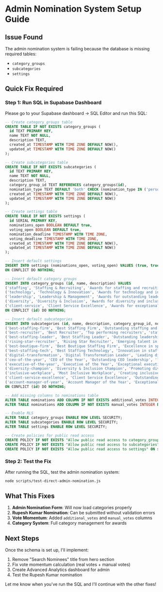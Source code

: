 # Admin Nomination System Setup Guide

## Issue Found
The admin nomination system is failing because the database is missing required tables:
- `category_groups` 
- `subcategories`
- `settings`

## Quick Fix Required

### Step 1: Run SQL in Supabase Dashboard

Please go to your Supabase dashboard → SQL Editor and run this SQL:

```sql
-- Create category_groups table
CREATE TABLE IF NOT EXISTS category_groups (
  id TEXT PRIMARY KEY,
  name TEXT NOT NULL,
  description TEXT,
  created_at TIMESTAMP WITH TIME ZONE DEFAULT NOW(),
  updated_at TIMESTAMP WITH TIME ZONE DEFAULT NOW()
);

-- Create subcategories table
CREATE TABLE IF NOT EXISTS subcategories (
  id TEXT PRIMARY KEY,
  name TEXT NOT NULL,
  description TEXT,
  category_group_id TEXT REFERENCES category_groups(id),
  nomination_type TEXT DEFAULT 'both' CHECK (nomination_type IN ('person', 'company', 'both')),
  created_at TIMESTAMP WITH TIME ZONE DEFAULT NOW(),
  updated_at TIMESTAMP WITH TIME ZONE DEFAULT NOW()
);

-- Create settings table
CREATE TABLE IF NOT EXISTS settings (
  id SERIAL PRIMARY KEY,
  nominations_open BOOLEAN DEFAULT true,
  voting_open BOOLEAN DEFAULT true,
  nomination_deadline TIMESTAMP WITH TIME ZONE,
  voting_deadline TIMESTAMP WITH TIME ZONE,
  created_at TIMESTAMP WITH TIME ZONE DEFAULT NOW(),
  updated_at TIMESTAMP WITH TIME ZONE DEFAULT NOW()
);

-- Insert default settings
INSERT INTO settings (nominations_open, voting_open) VALUES (true, true)
ON CONFLICT DO NOTHING;

-- Insert default category groups
INSERT INTO category_groups (id, name, description) VALUES 
('staffing', 'Staffing & Recruiting', 'Awards for staffing and recruiting professionals'),
('technology', 'Technology & Innovation', 'Awards for technology and innovation in staffing'),
('leadership', 'Leadership & Management', 'Awards for outstanding leadership'),
('diversity', 'Diversity & Inclusion', 'Awards for diversity and inclusion initiatives'),
('client-service', 'Client Service Excellence', 'Awards for exceptional client service')
ON CONFLICT (id) DO NOTHING;

-- Insert default subcategories
INSERT INTO subcategories (id, name, description, category_group_id, nomination_type) VALUES 
('best-staffing-firm', 'Best Staffing Firm', 'Outstanding staffing and recruiting companies', 'staffing', 'company'),
('best-recruiter', 'Best Recruiter', 'Top performing recruiters', 'staffing', 'person'),
('best-staffing-leader', 'Best Staffing Leader', 'Outstanding leadership in staffing', 'staffing', 'person'),
('rising-star-recruiter', 'Rising Star Recruiter', 'Emerging talent in recruiting', 'staffing', 'person'),
('best-boutique-firm', 'Best Boutique Staffing Firm', 'Excellence in specialized staffing', 'staffing', 'company'),
('best-staffing-tech', 'Best Staffing Technology', 'Innovation in staffing technology', 'technology', 'company'),
('digital-transformation', 'Digital Transformation Leader', 'Leading digital change in staffing', 'technology', 'person'),
('ceo-of-the-year', 'CEO of the Year', 'Outstanding CEO leadership', 'leadership', 'person'),
('executive-of-the-year', 'Executive of the Year', 'Exceptional executive performance', 'leadership', 'person'),
('diversity-champion', 'Diversity & Inclusion Champion', 'Promoting diversity in staffing', 'diversity', 'person'),
('inclusive-workplace', 'Most Inclusive Workplace', 'Creating inclusive work environments', 'diversity', 'company'),
('client-service-excellence', 'Client Service Excellence', 'Outstanding client relationships', 'client-service', 'company'),
('account-manager-of-year', 'Account Manager of the Year', 'Exceptional account management', 'client-service', 'person')
ON CONFLICT (id) DO NOTHING;

-- Add missing columns to nominations table
ALTER TABLE nominations ADD COLUMN IF NOT EXISTS additional_votes INTEGER DEFAULT 0;
ALTER TABLE nominations ADD COLUMN IF NOT EXISTS manual_votes INTEGER DEFAULT 0;

-- Enable RLS
ALTER TABLE category_groups ENABLE ROW LEVEL SECURITY;
ALTER TABLE subcategories ENABLE ROW LEVEL SECURITY;
ALTER TABLE settings ENABLE ROW LEVEL SECURITY;

-- Create policies for public read access
CREATE POLICY IF NOT EXISTS "Allow public read access to category_groups" ON category_groups FOR SELECT USING (true);
CREATE POLICY IF NOT EXISTS "Allow public read access to subcategories" ON subcategories FOR SELECT USING (true);
CREATE POLICY IF NOT EXISTS "Allow public read access to settings" ON settings FOR SELECT USING (true);
```

### Step 2: Test the Fix

After running the SQL, test the admin nomination system:

```bash
node scripts/test-direct-admin-nomination.js
```

## What This Fixes

1. **Admin Nomination Form**: Will now load categories properly
2. **Rupesh Kumar Nomination**: Can be submitted without validation errors
3. **Vote Momentum**: Added `additional_votes` and `manual_votes` columns
4. **Category System**: Full category management for awards

## Next Steps

Once the schema is set up, I'll implement:
1. Remove "Search Nominees" title from hero section
2. Fix vote momentum calculation (real votes + manual votes)
3. Create Advanced Analytics dashboard for admin
4. Test the Rupesh Kumar nomination

Let me know when you've run the SQL and I'll continue with the other fixes!